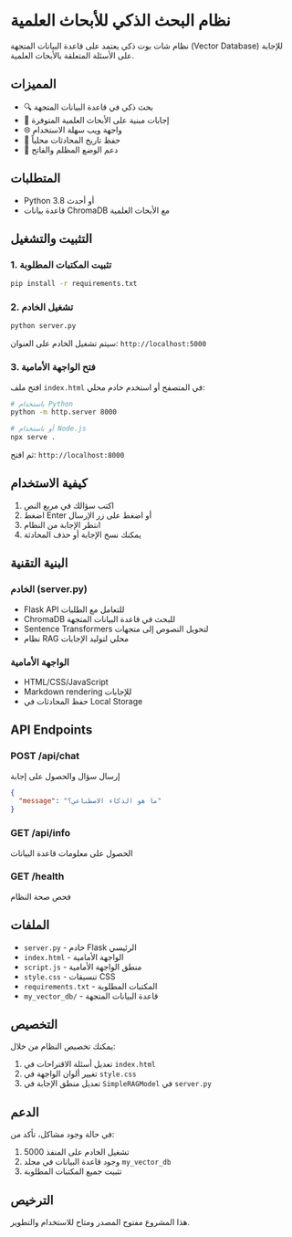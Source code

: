 # نظام البحث الذكي للأبحاث العلمية

نظام شات بوت ذكي يعتمد على قاعدة البيانات المتجهة (Vector Database) للإجابة على الأسئلة المتعلقة بالأبحاث العلمية.

## المميزات

- 🔍 بحث ذكي في قاعدة البيانات المتجهة
- 🤖 إجابات مبنية على الأبحاث العلمية المتوفرة
- 🌐 واجهة ويب سهلة الاستخدام
- 💾 حفظ تاريخ المحادثات محلياً
- 🌙 دعم الوضع المظلم والفاتح

## المتطلبات

- Python 3.8 أو أحدث
- قاعدة بيانات ChromaDB مع الأبحاث العلمية

## التثبيت والتشغيل

### 1. تثبيت المكتبات المطلوبة

```bash
pip install -r requirements.txt
```

### 2. تشغيل الخادم

```bash
python server.py
```

سيتم تشغيل الخادم على العنوان: `http://localhost:5000`

### 3. فتح الواجهة الأمامية

افتح ملف `index.html` في المتصفح أو استخدم خادم محلي:

```bash
# باستخدام Python
python -m http.server 8000

# أو باستخدام Node.js
npx serve .
```

ثم افتح: `http://localhost:8000`

## كيفية الاستخدام

1. اكتب سؤالك في مربع النص
2. اضغط Enter أو اضغط على زر الإرسال
3. انتظر الإجابة من النظام
4. يمكنك نسخ الإجابة أو حذف المحادثة

## البنية التقنية

### الخادم (server.py)
- Flask API للتعامل مع الطلبات
- ChromaDB للبحث في قاعدة البيانات المتجهة
- Sentence Transformers لتحويل النصوص إلى متجهات
- نظام RAG محلي لتوليد الإجابات

### الواجهة الأمامية
- HTML/CSS/JavaScript
- Markdown rendering للإجابات
- حفظ المحادثات في Local Storage

## API Endpoints

### POST /api/chat
إرسال سؤال والحصول على إجابة

```json
{
  "message": "ما هو الذكاء الاصطناعي؟"
}
```

### GET /api/info
الحصول على معلومات قاعدة البيانات

### GET /health
فحص صحة النظام

## الملفات

- `server.py` - خادم Flask الرئيسي
- `index.html` - الواجهة الأمامية
- `script.js` - منطق الواجهة الأمامية
- `style.css` - تنسيقات CSS
- `requirements.txt` - المكتبات المطلوبة
- `my_vector_db/` - قاعدة البيانات المتجهة

## التخصيص

يمكنك تخصيص النظام من خلال:

1. تعديل أسئلة الاقتراحات في `index.html`
2. تغيير ألوان الواجهة في `style.css`
3. تعديل منطق الإجابة في `SimpleRAGModel` في `server.py`

## الدعم

في حالة وجود مشاكل، تأكد من:

1. تشغيل الخادم على المنفذ 5000
2. وجود قاعدة البيانات في مجلد `my_vector_db`
3. تثبيت جميع المكتبات المطلوبة

## الترخيص

هذا المشروع مفتوح المصدر ومتاح للاستخدام والتطوير.
